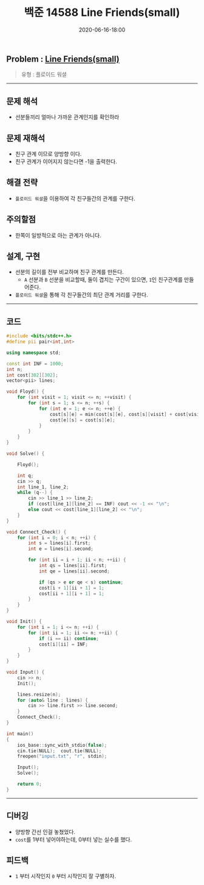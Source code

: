 ﻿---
title: 백준 14588 Line Friends(small)
date: 2020-06-16-18:00
categories:
- PS

tags:
- baekjoon
- PS
- Problem Solve
- 플로이드 워셜
---

## Problem : [Line Friends(small)](https://www.acmicpc.net/problem/14588)
> 유형 : 플로이드 워셜

---


 
## 문제 해석
* 선분들끼리 얼마나 가까운 관계인지를 확인하라

## 문제 재해석
* 친구 관계 이므로 양방향 이다.
* 친구 관계가 이어지지 않는다면 -1을 출력한다.

## 해결 전략
* `플로이드 워셜`을 이용하여 각 친구들간의 관계를 구한다.

## 주의할점
* 한쪽이 일방적으로 아는 관계가 아니다.

## 설계, 구현
* 선분의 길이를 전부 비교하며 친구 관계를 만든다.
	* `A` 선분과 `B` 선분을 비교할때, 둘이 겹치는 구간이 있으면, `1`인 친구관계를 만들어준다.
* `플로이드 워셜`을 통해 각 친구들간의 최단 관계 거리를 구한다.

---

## 코드

```c++
#include <bits/stdc++.h>
#define pii pair<int,int>

using namespace std;

const int INF = 1000;
int n;
int cost[302][302];
vector<pii> lines;

void Floyd() {
    for (int visit = 1; visit <= n; ++visit) {
        for (int s = 1; s <= n; ++s) {
            for (int e = 1; e <= n; ++e) {
                cost[s][e] = min(cost[s][e], cost[s][visit] + cost[visit][e]);
                cost[e][s] = cost[s][e];
            }
        }
    }
}

void Solve() {

    Floyd();

    int q;
    cin >> q;
    int line_1, line_2;
    while (q--) {
        cin >> line_1 >> line_2;
        if (cost[line_1][line_2] == INF) cout << -1 << "\n";
        else cout << cost[line_1][line_2] << "\n";
    }
}

void Connect_Check() {
    for (int i = 0; i < n; ++i) {
        int s = lines[i].first;
        int e = lines[i].second;

        for (int ii = i + 1; ii < n; ++ii) {
            int qs = lines[ii].first;
            int qe = lines[ii].second;

            if (qs > e or qe < s) continue;
			cost[i + 1][ii + 1] = 1;
			cost[ii + 1][i + 1] = 1;
        }
    }
}

void Init() {
    for (int i = 1; i <= n; ++i) {
        for (int ii = 1; ii <= n; ++ii) {
            if (i == ii) continue;
            cost[i][ii] = INF;
        }
    }
}

void Input() {
    cin >> n;
    Init();

    lines.resize(n);
    for (auto& line : lines) {
        cin >> line.first >> line.second;
    }
    Connect_Check();
}

int main()
{
    ios_base::sync_with_stdio(false);
    cin.tie(NULL);  cout.tie(NULL);
    freopen("input.txt", "r", stdin);

    Input();
    Solve();

    return 0;
}
```

---

## 디버깅
* 양방향 간선 인걸 놓쳤었다.
* `cost`를 1부터 넣어야하는데, 0부터 넣는 실수를 했다.


## 피드백
* `1` 부터 시작인지 `0` 부터 시작인지 잘 구별하자.